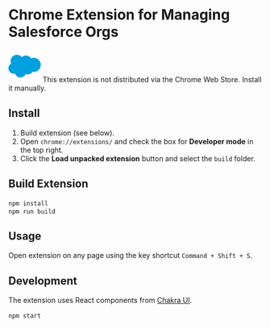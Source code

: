 
# Chrome Extension for Managing Salesforce Orgs

<div><img src="src/assets/img/icon-128.png" width="64"/> This extension is not distributed via the Chrome Web Store. Install it manually.</div>

## Install

1. Build extension (see below).
2. Open `chrome://extensions/` and check the box for **Developer mode** in the top right.
3. Click the **Load unpacked extension** button and select the `build` folder.


## Build Extension

    npm install
    npm run build

## Usage

Open extension on any page using the key shortcut `Command + Shift + S`.

## Development

The extension uses React components from [Chakra UI](https://chakra-ui.com/).

    npm start
